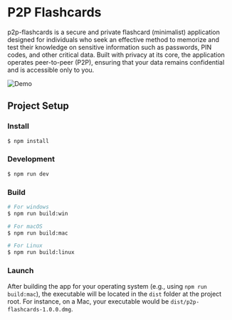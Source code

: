 # P2P Flashcards

p2p-flashcards is a secure and private flashcard (minimalist) application designed for individuals who seek an effective method to memorize and test their knowledge on sensitive information such as passwords, PIN codes, and other critical data. Built with privacy at its core, the application operates peer-to-peer (P2P), ensuring that your data remains confidential and is accessible only to you.

![Demo](resources/demo.gif)

## Project Setup

### Install

```bash
$ npm install
```

### Development

```bash
$ npm run dev
```

### Build

```bash
# For windows
$ npm run build:win

# For macOS
$ npm run build:mac

# For Linux
$ npm run build:linux
```

### Launch
After building the app for your operating system (e.g., using `npm run build:mac`), the executable will be located in the `dist` folder at the project root. For instance, on a Mac, your executable would be `dist/p2p-flashcards-1.0.0.dmg`.